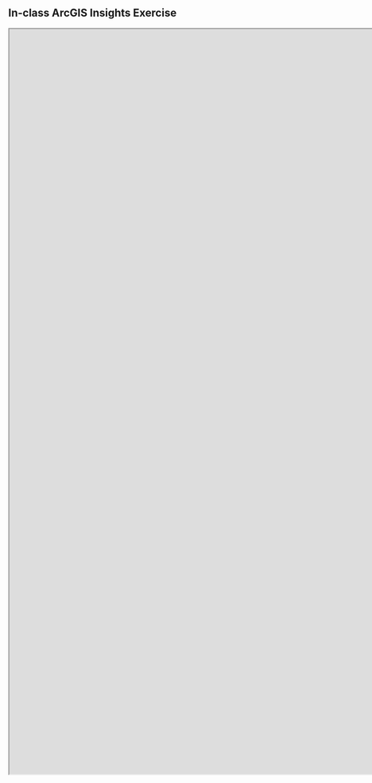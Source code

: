## In-class ArcGIS Insights Exercise

<iframe src="https://insights.arcgis.com/#/embed/8ad09a9be1724bdbbf5cdd99b2d60217" width=1750 height=1500 frameborder="100"></iframe>
